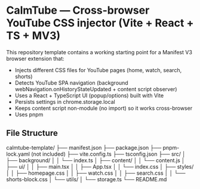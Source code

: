 # CalmTube — Cross-browser YouTube CSS injector (Vite + React + TS + MV3)

This repository template contains a working starting point for a Manifest V3 browser extension that:
- Injects different CSS files for YouTube pages (home, watch, search, shorts)
- Detects YouTube SPA navigation (background webNavigation.onHistoryStateUpdated + content script observer)
- Uses a React + TypeScript UI (popup/options) built with Vite
- Persists settings in chrome.storage.local
- Keeps content script non-module (no import) so it works cross-browser
- Uses pnpm

## File Structure

calmtube-template/
├── manifest.json
├── package.json
├── pnpm-lock.yaml (not included)
├── vite.config.ts
├── tsconfig.json
├── src/
│   ├── background/
│   │   └── index.ts
│   ├── content/
│   │   └── content.js
│   ├── ui/
│   │   ├── main.tsx
│   │   ├── App.tsx
│   │   └── index.css
│   ├── styles/
│   │   ├── homepage.css
│   │   ├── watch.css
│   │   ├── search.css
│   │   └── shorts-block.css
│   └── utils/
│       └── storage.ts
└── README.md